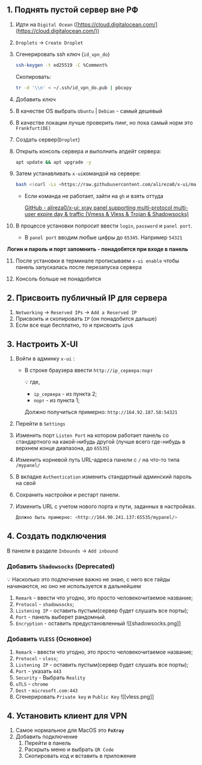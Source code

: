 ## 1. Поднять пустой сервер вне РФ

1. Идти на `Digital Ocean` ([https://cloud.digitalocean.com/](https://cloud.digitalocean.com/))
    
2. `Droplets` → `Create Droplet`
    
3. Сгенерировать ssh ключ (`id_vpn_do`)
    
    ```bash
    ssh-keygen -t ed25519 -C %Comment%
    ```
    
    Скопировать:
    
    ```bash
    tr -d '\\n' < ~/.ssh/id_vpn_do.pub | pbcopy
    ```
    
4. Добавить ключ
    
5. В качестве OS выбрать `Ubuntu` | `Debian` - самый дешевый
    
6. В качестве локации лучше проверить пинг, но пока самый норм это `Frankfurt(DE)`
    
7. Создать сервер(`Droplet`)
    
8. Открыть консоль сервера и выполнить апдейт сервера:
    
    ```bash
    apt update && apt upgrade -y
    ```
    
9. Затем устанавливать `x-ui`командой на сервере:
    
    ```bash
    bash <(curl -Ls <https://raw.githubusercontent.com/alireza0/x-ui/master/install.sh>)
    ```
    
    - Если команда не работает, зайти на `gh` и взять оттуда
        
        [GitHub - alireza0/x-ui: xray panel supporting multi-protocol multi-user expire day & traffic (Vmess & Vless & Trojan & Shadowsocks)](https://github.com/alireza0/x-ui?tab=readme-ov-file)
        
10. В процессе установки попросит ввести `login`, `password` и `panel port`.
    
    - В `panel port` вводим любые цифры до `65345`. Например `54321`
    
**Логин и пароль и порт запомнить - понадобятся при входе в панель**
    
11. После установки в терминале прописываем `x-ui enable` чтобы панель запускалась после перезапуска сервера
    
12. Консоль больше не понадобится
    

## 2. Присвоить публичный IP для сервера

1. `Networking` → `Reserved IPs` → `Add a Reserved IP`
2. Присвоить и скопировать `IP` (он понадобится дальше)
3. Если все еще бесплатно, то и присвоить `ipv6`

## 3. Настроить X-UI

1. Войти в админку `x-ui` :
    
    - В строке браузера ввести `http://ip_сервера:порт`
        
        <aside> 💡 где,

        - `ip_сервера` - из пункта 2;
        - `порт` - из пункта 1;


        Должно получиться примерно: `http://164.92.187.58:54321`
        
        </aside>
        
2. Перейти в `Settings`
    
3. Изменить порт `Listen Port` на котором работает панель со стандартного на какой-нибудь другой (лучше всего где-нибудь в верхнем конце диапазона, до `65535`)
    
4. Изменить корневой путь URL-адреса панели с `/` на что-то типа `/mypanel/`
    
5. В вкладке `Authentication` изменить стандартный админский пароль на свой
    
6. Сохранить настройки и рестарт панели.
    
7. Изменить URL с учетом нового порта и пути, заданных в настройках.
    
    ```bash
    Должно быть примерно: <http://164.90.241.137:65535/mypanel/>
    ```
    

## 4. Создать подключения

В панели в разделе `Inbounds` → `Add inbound`

### Добавить `Shadowsocks` (Deprecated)

<aside> 💡 Насколько это подлючение важно не знаю, с него все гайды начинаются, но оно не используется в дальнейшем

</aside>

1. `Remark` - ввести что угодно, это просто человекочитаемое название;
2. `Protocol` - `shadowsocks`;
3. `Listening IP` - оставить пустым(сервер будет слушать все порты);
4. `Port` - панель выберет рандомный.
5. `Encryption` - оставить предустановленный
![[shadowsocks.png]]
### Добавить `VLESS` (Основное)

1. `Remark` - ввести что угодно, это просто человекочитаемое название;
2. `Protocol` - `vless`;
3. `Listening IP` - оставить пустым(сервер будет слушать все порты);
4. `Port` - указать `443`
5. `Security` - Выбрать `Reality`
6. `uTLS` - `chrome`
7. `Dest` - `microsoft.com:443`
8. Сгенерировать `Private key` и `Public Key`
![[vless.png]]

## 4. Установить клиент для VPN

1. Самое нормальное для MacOS это **`FoXray`**
2. Добавить подключение
    1. Перейти в панель
    2. Раскрыть меню и выбрать `QR Code`
    3. Скопировать код и вставить в приложение